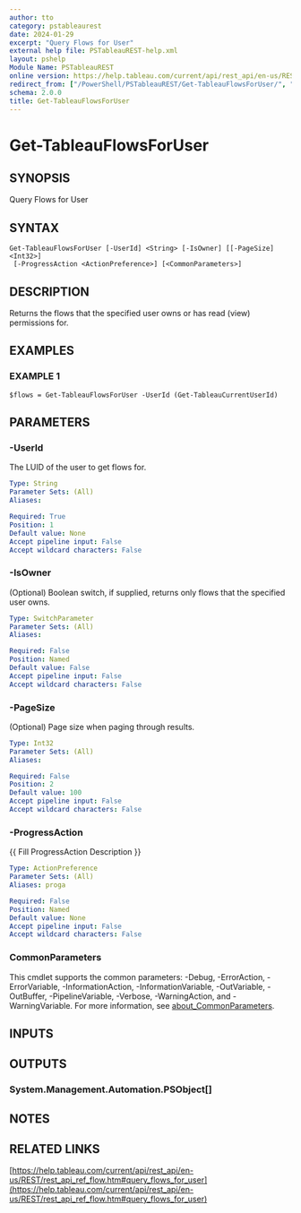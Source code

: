 ```yaml
---
author: tto
category: pstableaurest
date: 2024-01-29
excerpt: "Query Flows for User"
external help file: PSTableauREST-help.xml
layout: pshelp
Module Name: PSTableauREST
online version: https://help.tableau.com/current/api/rest_api/en-us/REST/rest_api_ref_flow.htm#query_flows_for_user
redirect_from: ["/PowerShell/PSTableauREST/Get-TableauFlowsForUser/", "/PowerShell/PSTableauREST/get-tableauflowsforuser/", "/PowerShell/get-tableauflowsforuser/"]
schema: 2.0.0
title: Get-TableauFlowsForUser
---
```


# Get-TableauFlowsForUser

## SYNOPSIS
Query Flows for User

## SYNTAX

```
Get-TableauFlowsForUser [-UserId] <String> [-IsOwner] [[-PageSize] <Int32>]
 [-ProgressAction <ActionPreference>] [<CommonParameters>]
```

## DESCRIPTION
Returns the flows that the specified user owns or has read (view) permissions for.

## EXAMPLES

### EXAMPLE 1
```
$flows = Get-TableauFlowsForUser -UserId (Get-TableauCurrentUserId)
```

## PARAMETERS

### -UserId
The LUID of the user to get flows for.

```yaml
Type: String
Parameter Sets: (All)
Aliases:

Required: True
Position: 1
Default value: None
Accept pipeline input: False
Accept wildcard characters: False
```

### -IsOwner
(Optional) Boolean switch, if supplied, returns only flows that the specified user owns.

```yaml
Type: SwitchParameter
Parameter Sets: (All)
Aliases:

Required: False
Position: Named
Default value: False
Accept pipeline input: False
Accept wildcard characters: False
```

### -PageSize
(Optional) Page size when paging through results.

```yaml
Type: Int32
Parameter Sets: (All)
Aliases:

Required: False
Position: 2
Default value: 100
Accept pipeline input: False
Accept wildcard characters: False
```

### -ProgressAction
{{ Fill ProgressAction Description }}

```yaml
Type: ActionPreference
Parameter Sets: (All)
Aliases: proga

Required: False
Position: Named
Default value: None
Accept pipeline input: False
Accept wildcard characters: False
```

### CommonParameters
This cmdlet supports the common parameters: -Debug, -ErrorAction, -ErrorVariable, -InformationAction, -InformationVariable, -OutVariable, -OutBuffer, -PipelineVariable, -Verbose, -WarningAction, and -WarningVariable. For more information, see [about_CommonParameters](http://go.microsoft.com/fwlink/?LinkID=113216).

## INPUTS

## OUTPUTS

### System.Management.Automation.PSObject[]
## NOTES

## RELATED LINKS

[https://help.tableau.com/current/api/rest_api/en-us/REST/rest_api_ref_flow.htm#query_flows_for_user](https://help.tableau.com/current/api/rest_api/en-us/REST/rest_api_ref_flow.htm#query_flows_for_user)

